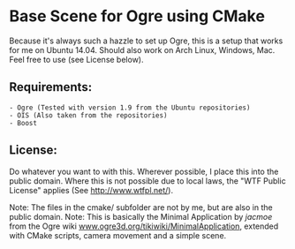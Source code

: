 
Base Scene for Ogre using CMake
===========================================

Because it's always such a hazzle to set up Ogre, this is a setup that works for me on Ubuntu 14.04. Should also work on Arch Linux, Windows, Mac. Feel free to use (see License below).

Requirements:
-------------------------------------------

	- Ogre (Tested with version 1.9 from the Ubuntu repositories)
	- OIS (Also taken from the repositories)
	- Boost

License:
-------------------------------------------

Do whatever you want to with this.
Wherever possible, I place this into the public domain. Where this is not possible due to local laws, the "WTF Public License" applies (See http://www.wtfpl.net/).

Note: The files in the cmake/ subfolder are not by me, but are also in the public domain.
Note: This is basically the Minimal Application by _jacmoe_ from the Ogre wiki www.ogre3d.org/tikiwiki/MinimalApplication, extended with CMake scripts, camera movement and a simple scene.

